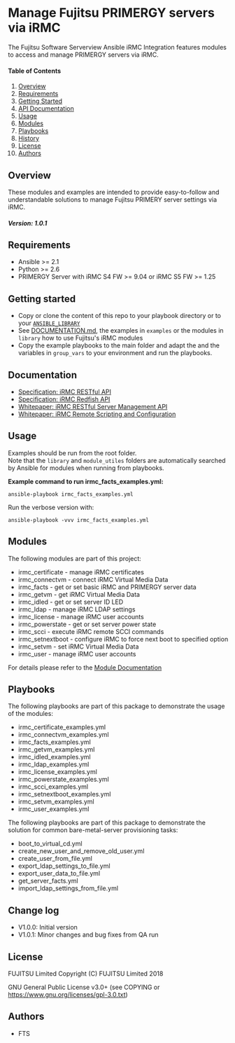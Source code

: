
# Manage Fujitsu PRIMERGY servers via iRMC

The Fujitsu Software Serverview Ansible iRMC Integration features modules to access and manage
PRIMERGY servers via iRMC.

#### Table of Contents

1. [Overview](#overview)
2. [Requirements](#requirements)
3. [Getting Started](#getting-started)
4. [API Documentation](#api-documentation)
5. [Usage](#usage)
6. [Modules](#modules)
7. [Playbooks](#playbooks)
8. [History](#history)
9. [License](#license)
10. [Authors](#authors)

## Overview

These modules and examples are intended to provide easy-to-follow and understandable solutions to manage
Fujitsu PRIMERY server settings via iRMC.

##### Version: 1.0.1

## Requirements

- Ansible >= 2.1
- Python >= 2.6
- PRIMERGY Server with iRMC S4 FW >= 9.04 or iRMC S5 FW >= 1.25

## Getting started

- Copy or clone the content of this repo to your playbook directory or to your
  [`ANSIBLE_LIBRARY`](http://docs.ansible.com/ansible/latest/intro_configuration.html#library)
- See [DOCUMENTATION.md](DOCUMENTATION.md), the examples in ```examples``` or the modules in ```library```
  how to use Fujitsu's iRMC modules
- Copy the example playbooks to the main folder and adapt the and the variables in ```group_vars```
  to your environment and run the playbooks.

## Documentation

- [Specification: iRMC RESTful API](http://manuals.ts.fujitsu.com/file/13371/irmc-restful-spec-en.pdf)
- [Specification: iRMC Redfish API](http://manuals.ts.fujitsu.com/file/13372/irmc-redfish-wp-en.pdf)
- [Whitepaper: iRMC RESTful Server Management API](http://manuals.ts.fujitsu.com/file/12844/irmc-restful-wp-en.pdf)
- [Whitepaper: iRMC Remote Scripting and Configuration](http://manuals.ts.fujitsu.com/file/12563/wp-svs-irmc-remote-scripting-en.pdf)

## Usage

Examples should be run from the root folder.  
Note that the ```library``` and ```module_utiles``` folders are automatically searched by Ansible for modules when running
from playbooks.

**Example command to run irmc_facts_examples.yml:**

`ansible-playbook irmc_facts_examples.yml`

Run the verbose version with:

`ansible-playbook -vvv irmc_facts_examples.yml`

## Modules

The following modules are part of this project:

  * irmc_certificate - manage iRMC certificates
  * irmc_connectvm - connect iRMC Virtual Media Data
  * irmc_facts - get or set basic iRMC and PRIMERGY server data
  * irmc_getvm - get iRMC Virtual Media Data
  * irmc_idled - get or set server ID LED
  * irmc_ldap - manage iRMC LDAP settings
  * irmc_license - manage iRMC user accounts
  * irmc_powerstate - get or set server power state
  * irmc_scci - execute iRMC remote SCCI commands
  * irmc_setnextboot - configure iRMC to force next boot to specified option
  * irmc_setvm - set iRMC Virtual Media Data
  * irmc_user - manage iRMC user accounts

For details please refer to the [Module Documentation](DOCUMENTATION.md)

## Playbooks

The following playbooks are part of this package to demonstrate the usage of the modules:

  * irmc_certificate_examples.yml
  * irmc_connectvm_examples.yml
  * irmc_facts_examples.yml
  * irmc_getvm_examples.yml
  * irmc_idled_examples.yml
  * irmc_ldap_examples.yml
  * irmc_license_examples.yml
  * irmc_powerstate_examples.yml
  * irmc_scci_examples.yml
  * irmc_setnextboot_examples.yml
  * irmc_setvm_examples.yml
  * irmc_user_examples.yml

The following playbooks are part of this package to demonstrate the solution for common
bare-metal-server provisioning tasks:

* boot_to_virtual_cd.yml
* create_new_user_and_remove_old_user.yml
* create_user_from_file.yml
* export_ldap_settings_to_file.yml
* export_user_data_to_file.yml
* get_server_facts.yml
* import_ldap_settings_from_file.yml

## Change log

* V1.0.0: Initial version
* V1.0.1: Minor changes and bug fixes from QA run

## License

FUJITSU Limited
Copyright (C) FUJITSU Limited 2018

GNU General Public License v3.0+ (see COPYING or https://www.gnu.org/licenses/gpl-3.0.txt)

## Authors

* FTS
